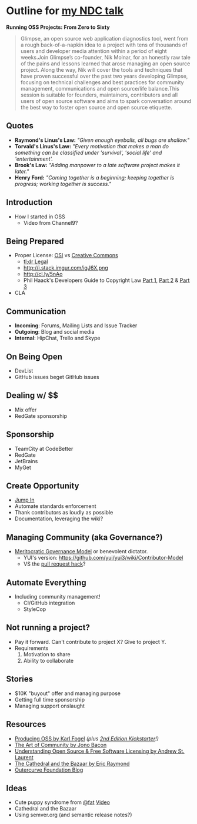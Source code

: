 Outline for [my NDC talk](http://ndcoslo.oktaset.com/t-8116)
========

**Running OSS Projects: From Zero to Sixty**
> Glimpse, an open source web application diagnostics tool, went from a rough back-of-a-napkin idea to a project with tens of thousands of users and developer media attention within a period of eight weeks.Join Glimpse’s co-founder, Nik Molnar, for an honestly raw tale of the pains and lessons learned that arose managing an open source project. Along the way, Nik will cover the tools and techniques that have proven successful over the past two years developing Glimpse, focusing on technical challenges and best practices for community management, communications and open source/life balance.This session is suitable for founders, maintainers, contributors and all users of open source software and aims to spark conversation around the best way to foster open source and open source etiquette.

## Quotes
- **Raymond's Linus's Law:** *"Given enough eyeballs, all bugs are shallow."*
- **Torvald's Linus's Law:** *"Every motivation that makes a man do something can be classified under 'survival', 'social life' and 'entertainment'.*
- **Brook's Law:** *"Adding manpower to a late software project makes it later."*
- **Henry Ford:** *"Coming together is a beginning; keeping together is progress; working together is success."*

## Introduction
- How I started in OSS
  - Video from Channel9?

## Being Prepared
- Proper License: [OSI](http://opensource.org/) vs [Creative Commons](http://creativecommons.org/)
  - [tl;dr Legal](http://www.tldrlegal.com/)
  - http://i.stack.imgur.com/igJ6X.png
  - http://cl.ly/5nAo
  - Phil Haack's Developers Guide to Copyright Law [Part 1](http://haacked.com/archive/2006/01/24/TheDevelopersGuideToCopyrightLaw-Part1.aspx), [Part 2](http://haacked.com/archive/2006/01/24/DevelopersGuideToOpenSourceSoftwareLicensing.aspx) & [Part 3](http://haacked.com/archive/2006/01/26/WhoOwnstheCopyrightforAnOpenSourceProject.aspx)
- CLA

## Communication
- **Incoming**: Forums, Mailing Lists and Issue Tracker
- **Outgoing**: Blog and social media
- **Internal**: HipChat, Trello and Skype

## On Being Open
- DevList
- GitHub issues beget GitHub issues

## Dealing w/ $$
- Mix offer
- RedGate sponsorship

## Sponsorship
- TeamCity at CodeBetter
- RedGate
- JetBrains
- MyGet

## Create Opportunity
- [Jump In](http://nikcodes.com/2013/05/10/new-contributor-jump-in/)
- Automate standards enforcement 
- Thank contributors as loudly as possible
- Documentation, leveraging the wiki?

## Managing Community (aka Governance?)
- [Meritocratic Governance Model](http://www.oss-watch.ac.uk/resources/meritocraticGovernanceModel) or benevolent dictator.
  - YUI's version: https://github.com/yui/yui3/wiki/Contributor-Model
  - VS the [pull request hack](http://felixge.de/2013/03/11/the-pull-request-hack.html)?

## Automate Everything
- Including community management!
  - CI/GitHub integration
  - StyleCop

## Not running a project?
- Pay it forward. Can't contribute to project X? Give to project Y.
- Requirements
  1. Motivation to share
  2. Ability to collaborate

## Stories
- $10K "buyout" offer and managing purpose
- Getting full time sponsorship
- Managing support onslaught

## Resources
- [Producing OSS by Karl Fogel](http://producingoss.com/) *(plus [2nd Edition Kickstarter](http://www.kickstarter.com/projects/kfogel/updating-producing-open-source-software-for-2nd-ed)!)*
- [The Art of Community by Jono Bacon](http://www.artofcommunityonline.org/)
- [Understanding Open Source & Free Software Licensing by Andrew St. Laurent](http://oreilly.com/openbook/osfreesoft/book/index.html)
- [The Cathedral and the Bazaar by  Eric Raymond](http://en.wikipedia.org/wiki/The_Cathedral_and_the_Bazaar)
- [Outercurve Foundation Blog](http://www.outercurve.org/Blogs)


## Ideas
- Cute puppy syndrome from [@fat](https://github.com/fat) [Video](http://www.google.com/url?sa=t&rct=j&q=&esrc=s&source=web&cd=1&ved=0CDAQtwIwAA&url=http%3A%2F%2Fwww.youtube.com%2Fwatch%3Fv%3DUIDb6VBO9os&ei=N8WbUfzCMvOz4APonICAAw&usg=AFQjCNEjRH7wE1xfxuZUPgHJbiaDpvdRNg&sig2=AfxZDLkpVzEYk1OeC5U0jg&bvm=bv.46865395,d.dmg&cad=rja)
- Cathedral and the Bazaar
- Using semver.org (and semantic release notes?)